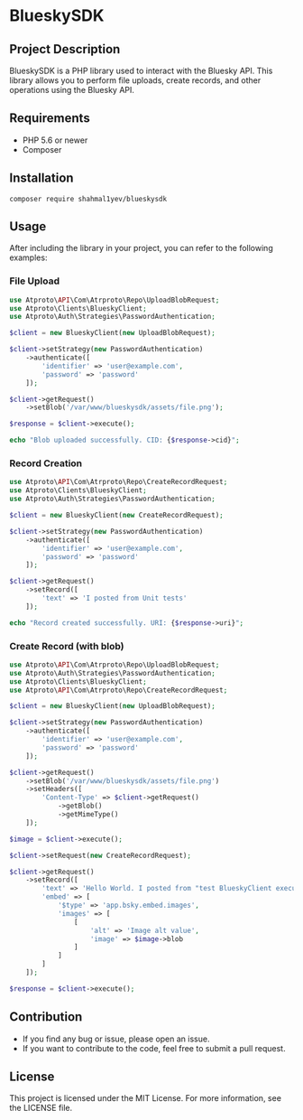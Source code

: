 # BlueskySDK

## Project Description

BlueskySDK is a PHP library used to interact with the Bluesky API. This library allows you to perform file uploads, create records, and other operations using the Bluesky API.

## Requirements

- PHP 5.6 or newer
- Composer

## Installation

```shell
composer require shahmal1yev/blueskysdk
```

## Usage

After including the library in your project, you can refer to the following examples:

### File Upload

```php
use Atproto\API\Com\Atrproto\Repo\UploadBlobRequest;
use Atproto\Clients\BlueskyClient;
use Atproto\Auth\Strategies\PasswordAuthentication;

$client = new BlueskyClient(new UploadBlobRequest);

$client->setStrategy(new PasswordAuthentication)
    ->authenticate([
        'identifier' => 'user@example.com',
        'password' => 'password'
    ]);

$client->getRequest()
    ->setBlob('/var/www/blueskysdk/assets/file.png');

$response = $client->execute();

echo "Blob uploaded successfully. CID: {$response->cid}";
```

### Record Creation
```php
use Atproto\API\Com\Atrproto\Repo\CreateRecordRequest;
use Atproto\Clients\BlueskyClient;
use Atproto\Auth\Strategies\PasswordAuthentication;

$client = new BlueskyClient(new CreateRecordRequest);

$client->setStrategy(new PasswordAuthentication)
    ->authenticate([
        'identifier' => 'user@example.com',
        'password' => 'password'
    ]);

$client->getRequest()
    ->setRecord([
        'text' => 'I posted from Unit tests'
    ]);

echo "Record created successfully. URI: {$response->uri}";
```
### Create Record (with blob)

```php
use Atproto\API\Com\Atrproto\Repo\UploadBlobRequest;
use Atproto\Auth\Strategies\PasswordAuthentication;
use Atproto\Clients\BlueskyClient;
use Atproto\API\Com\Atrproto\Repo\CreateRecordRequest;

$client = new BlueskyClient(new UploadBlobRequest);

$client->setStrategy(new PasswordAuthentication)
    ->authenticate([
        'identifier' => 'user@example.com',
        'password' => 'password'
    ]);

$client->getRequest()
    ->setBlob('/var/www/blueskysdk/assets/file.png')
    ->setHeaders([
        'Content-Type' => $client->getRequest()
            ->getBlob()
            ->getMimeType()
    ]);

$image = $client->execute();

$client->setRequest(new CreateRecordRequest);

$client->getRequest()
    ->setRecord([
        'text' => 'Hello World. I posted from "test BlueskyClient execute method with both UploadBlob and CreateRecord"',
        'embed' => [
            '$type' => 'app.bsky.embed.images',
            'images' => [
                [
                    'alt' => 'Image alt value',
                    'image' => $image->blob
                ]
            ]
        ]
    ]);

$response = $client->execute();
```

## Contribution
- If you find any bug or issue, please open an issue.
- If you want to contribute to the code, feel free to submit a pull request.

## License

This project is licensed under the MIT License. For more information, see the LICENSE file.